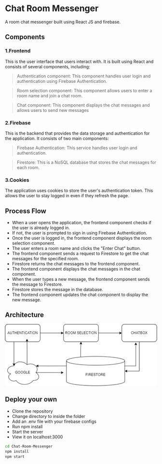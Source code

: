 # Chat Room Messenger

A room chat messenger built using React JS and firebase.

## Components

### 1.Frontend
This is the user interface that users interact with. It is built using React and consists of several components, including:

> Authentication component: This component handles user login and authentication using Firebase Authentication.

> Room selection component: This component allows users to enter a room name and join a chat room.

> Chat component: This component displays the chat messages and allows users to send new messages

### 2.Firebase
This is the backend that provides the data storage and authentication for the application. It consists of two main components:

> Firebase Authentication: This service handles user login and authentication.

> Firestore: This is a NoSQL database that stores the chat messages for each room.

### 3.Cookies 
The application uses cookies to store the user's authentication token. This allows the user to stay logged in even if they refresh the page.


## Process Flow
- When a user opens the application, the frontend component checks if the user is already logged in.
- If not, the user is prompted to sign in using Firebase Authentication.
- Once the user is logged in, the frontend component displays the room selection component.
- The user enters a room name and clicks the "Enter Chat" button.
- The frontend component sends a request to Firestore to get the chat messages for the specified room.
- Firestore returns the chat messages to the frontend component.
- The frontend component displays the chat messages in the chat component.
- When the user types a new message, the frontend component sends the message to Firestore.
- Firestore stores the message in the database.
- The frontend component updates the chat component to display the new message.

## Architecture 
![Architecture](https://github.com/sarancodes/Chat-Room-Messenger/blob/main/Architecture.png)

## Deploy your own 
- Clone the repository
- Change directory to inside the folder
- Add an .env file with your firebase configs
- Run npm install
- Start the server
- View it on localhost:3000
```sh
cd Chat-Room-Messenger
npm install
npm start
```


